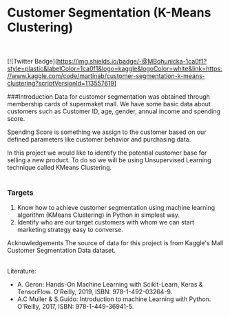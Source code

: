 # Customer Segmentation (K-Means Clustering) <br><br/>

[![Twitter Badge](https://img.shields.io/badge/-@MBohunicka-1ca0f1?style=plastic&labelColor=1ca0f1&logo=kaggle&logoColor=white&link=https://www.kaggle.com/code/martinab/customer-segmentation-k-means-clustering?scriptVersionId=113557619]

###Introduction
Data for customer segmentation was obtained through membership cards of supermaket mall. We have some basic data about customers such as Customer ID, age, gender, annual income and spending score.

Spending Score is something we assign to the customer based on our defined parameters like customer behavior and purchasing data.

In this project we would like to identify the potential customer base for selling a new product. To do so we will be using Unsupervised Learning technique called KMeans Clustering. <br><br/>


### Targets

 1. Know how to achieve customer segmentation using machine learning algorithm (KMeans Clustering) in Python in simplest way.
 2. Identify who are our target customers with whom we can start marketing strategy easy to converse.

Acknowledgements
The source of data for this project is from Kaggle's Mall Customer Segmentation Data dataset. <br><br/>


Literature:
 - A. Geron: Hands-On Machine Learning with Scikit-Learn, Keras & TensorFlow. O'Reilly, 2019, ISBN: 978-1-492-03264-9.
 - A.C Muller & S.Guido: Introduction to machine Learning with Python. O'Reilly, 2017, ISBN: 978-1-449-36941-5.
